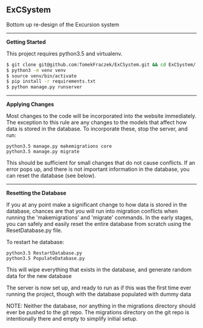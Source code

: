 ExCSystem
---------

Bottom up re-design of the Excursion system
________________
<b>Getting Started</b>

This project requires python3.5 and virtualenv.

```bash
$ git clone git@github.com:TomekFraczek/ExCSystem.git && cd ExCSystem/
$ python3 -m venv venv
$ source venv/bin/activate
$ pip install -r requirements.txt
$ python manage.py runserver
```

_____________________
<b>Applying Changes</b>

Most changes to the code will be incorporated into the website
immediately. The exception to this rule are any changes to the models
that affect how data is stored in the database. To incorporate these,
stop the server, and run:

    python3.5 manage.py makemigrations core
    python3.5 manage.py migrate

This should be sufficient for small changes that do not cause conflicts.
If an error pops up, and there is not important information in the
database, you can reset the database (see below).


_____________________
<b>Resetting the Database</b>

If you at any point make a significant change to how data is stored in
the database, chances are that you will run into migration conflicts
when running the 'makemigrations' and 'migrate' commands. In the early
stages, you can safely and easily reset the entire database from scratch
using the ResetDatabase.py file.

To restart he database:

    python3.5 RestartDatabase.py
    python3.5 PopulateDatabase.py

This will wipe everything that exists in the database, and generate random data for the new database

The server is now set up, and ready to run as if this was the first time
ever running the project, though with the database populated with dummy data

NOTE: Neither the database, nor anything in the migrations directory
should ever be pushed to the git repo. The migrations directory on the
 git repo is intentionally there and empty to simplify initial setup.
